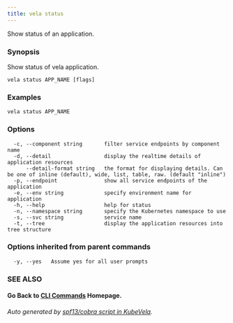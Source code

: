 ```yaml
---
title: vela status
---
```


Show status of an application.

### Synopsis

Show status of vela application.

```
vela status APP_NAME [flags]
```

### Examples

```
vela status APP_NAME
```

### Options

```
  -c, --component string       filter service endpoints by component name
  -d, --detail                 display the realtime details of application resources
      --detail-format string   the format for displaying details. Can be one of inline (default), wide, list, table, raw. (default "inline")
  -p, --endpoint               show all service endpoints of the application
  -e, --env string             specify environment name for application
  -h, --help                   help for status
  -n, --namespace string       specify the Kubernetes namespace to use
  -s, --svc string             service name
  -t, --tree                   display the application resources into tree structure
```

### Options inherited from parent commands

```
  -y, --yes   Assume yes for all user prompts
```

### SEE ALSO



#### Go Back to [CLI Commands](vela) Homepage.


###### Auto generated by [spf13/cobra script in KubeVela](https://github.com/kubevela/kubevela/tree/master/hack/docgen).
